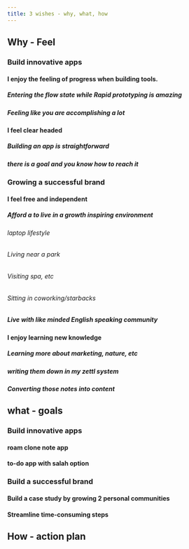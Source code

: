 ```yaml
---
title: 3 wishes - why, what, how
---
```


## Why - Feel
### Build innovative apps
#### I enjoy the feeling of progress when building tools.
##### Entering the flow state while Rapid prototyping is amazing
##### Feeling like you are accomplishing a lot
#### I feel clear headed
##### Building an app is straightforward
##### there is a goal and you know how to reach it
### Growing a successful brand
#### I feel free and independent
##### Afford a to live in a growth inspiring environment
###### laptop lifestyle
###### Living near a park
###### Visiting spa, etc
###### Sitting in coworking/starbacks
##### Live with like minded English speaking community
#### I enjoy learning new knowledge
##### Learning more about marketing, nature, etc
##### writing them down in my zettl system
##### Converting those notes into content
## what - goals
### Build innovative apps
#### roam clone note app
#### to-do app with salah option
### Build a successful brand
#### Build a case study by growing 2 personal communities
#### Streamline time-consuming steps
## How - action plan
